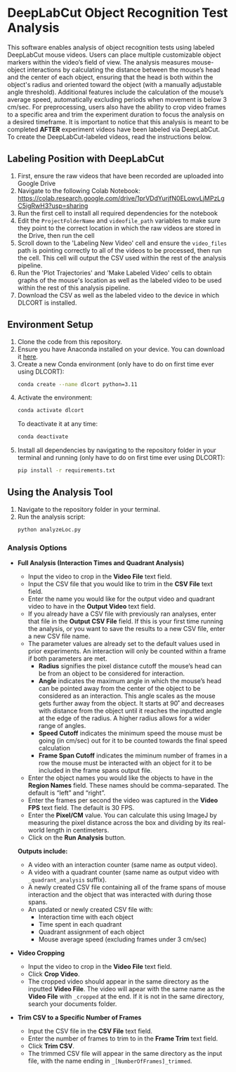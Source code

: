 # DeepLabCut Object Recognition Test Analysis

This software enables analysis of object recognition tests using labeled DeepLabCut mouse videos. Users can place multiple customizable object markers within the video’s field of view. The analysis measures mouse-object interactions by calculating the distance between the mouse’s head and the center of each object, ensuring that the head is both within the object's radius and oriented toward the object (with a manually adjustable angle threshold). Additional features include the calculation of the mouse’s average speed, automatically excluding periods when movement is below 3 cm/sec. For preprocessing, users also have the ability to crop video frames to a specific area and trim the experiment duration to focus the analysis on a desired timeframe. It is important to notice that this analysis is meant to be completed **AFTER** experiment videos have been labeled via DeepLabCut. To create the DeepLabCut-labeled videos, read the instructions below.

## Labeling Position with DeepLabCut

1. First, ensure the raw videos that have been recorded are uploaded into Google Drive  
2. Navigate to the following Colab Notebook: https://colab.research.google.com/drive/1prVDdYurjfN0ELowvLjMPzLgC5igRwH3?usp=sharing  
3. Run the first cell to install all required dependencies for the notebook  
4. Edit the `ProjectFolderName` and `videofile_path` variables to make sure they point to the correct location in which the raw videos are stored in the Drive, then run the cell  
5. Scroll down to the 'Labeling New Video' cell and ensure the `video_files` path is pointing correctly to all of the videos to be processed, then run the cell. This cell will output the CSV used within the rest of the analysis pipeline.  
6. Run the 'Plot Trajectories' and 'Make Labeled Video' cells to obtain graphs of the mouse's location as well as the labeled video to be used within the rest of this analysis pipeline.  
7. Download the CSV as well as the labeled video to the device in which DLCORT is installed.  

## Environment Setup

1. Clone the code from this repository.  
2. Ensure you have Anaconda installed on your device. You can download it [here](https://www.anaconda.com/download/success).  
3. Create a new Conda environment (only have to do on first time ever using DLCORT):  
   ```bash
   conda create --name dlcort python=3.11
   ```
4. Activate the environment:  
   ```bash
   conda activate dlcort
   ```
   To deactivate it at any time:  
   ```bash
   conda deactivate
   ```
5. Install all dependencies by navigating to the repository folder in your terminal and running (only have to do on first time ever using DLCORT):  
   ```bash
   pip install -r requirements.txt
   ```

## Using the Analysis Tool

1. Navigate to the repository folder in your terminal.  
2. Run the analysis script:  
   ```bash
   python analyzeLoc.py
   ```

### Analysis Options

- **Full Analysis (Interaction Times and Quadrant Analysis)**  
  - Input the video to crop in the **Video File** text field.  
  - Input the CSV file that you would like to trim in the **CSV File** text field.  
  - Enter the name you would like for the output video and quadrant video to have in the **Output Video** text field.  
  - If you already have a CSV file with previously ran analyses, enter that file in the **Output CSV File** field. If this is your first time running the analysis, or you want to save the results to a new CSV file, enter a new CSV file name.  
  - The parameter values are already set to the default values used in prior experiments. An interaction will only be counted within a frame if both parameters are met.  
    - **Radius** signifies the pixel distance cutoff the mouse’s head can be from an object to be considered for interaction.  
    - **Angle** indicates the maximum angle in which the mouse’s head can be pointed away from the center of the object to be considered as an interaction. This angle scales 
    as the mouse gets further away from the object. It starts at 90˚ and decreases with distance from the object until it reaches the inputted angle at the edge of the radius. A higher radius allows for a wider range of angles. 
    - **Speed Cutoff** indicates the minimum speed the mouse must be going (in cm/sec) out for it to be counted towards the final speed calculation
    - **Frame Span Cutoff** indicates the miminum number of frames in a row the mouse must be interacted with an object for it to be included in the frame spans output file.
  - Enter the object names you would like the objects to have in the **Region Names** field. These names should be comma-separated. The default is “left” and “right”.  
  - Enter the frames per second the video was captured in the **Video FPS** text field. The default is 30 FPS.  
  - Enter the **Pixel/CM** value. You can calculate this using ImageJ by measuring the pixel distance across the box and dividing by its real-world length in centimeters.  
  - Click on the **Run Analysis** button.  

  **Outputs include:**  
  - A video with an interaction counter (same name as output video).  
  - A video with a quadrant counter (same name as output video with `_quadrant_analysis` suffix).  
  - A newly created CSV file containing all of the frame spans of mouse interaction and the object that was interacted with during those spans.
  - An updated or newly created CSV file with:
    - Interaction time with each object  
    - Time spent in each quadrant  
    - Quadrant assignment of each object  
    - Mouse average speed (excluding frames under 3 cm/sec)

- **Video Cropping**  
  - Input the video to crop in the **Video File** text field.  
  - Click **Crop Video**.  
  - The cropped video should appear in the same directory as the inputted **Video File**. The video will apear with the same name as the **Video File** with `_cropped` at the end. If it is not in the same directory, search your documents folder.  

- **Trim CSV to a Specific Number of Frames**  
  - Input the CSV file in the **CSV File** text field.  
  - Enter the number of frames to trim to in the **Frame Trim** text field.  
  - Click **Trim CSV**.  
  - The trimmed CSV file will appear in the same directory as the input file, with the name ending in `_[NumberOfFrames]_trimmed`.
